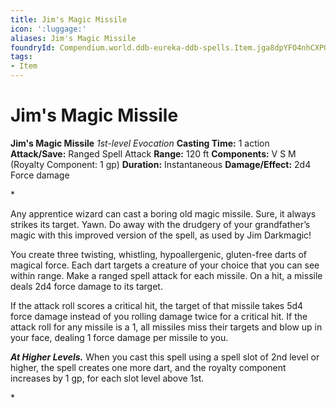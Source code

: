 ```yaml
---
title: Jim's Magic Missile
icon: ':luggage:'
aliases: Jim's Magic Missile
foundryId: Compendium.world.ddb-eureka-ddb-spells.Item.jga8dpYFO4nhCXPO
tags:
- Item
---
```


# Jim's Magic Missile

**Jim's Magic Missile**
_1st-level Evocation_
**Casting Time:** 1 action
**Attack/Save:** Ranged Spell Attack
**Range:** 120 ft
**Components:** V S M (Royalty Component: 1 gp)
**Duration:** Instantaneous
**Damage/Effect:** 2d4 Force damage

*<p>Any apprentice wizard can cast a boring old magic missile. Sure, it always strikes its target. Yawn. Do away with the drudgery of your grandfather’s magic with this improved version of the spell, as used by Jim Darkmagic!

You create three twisting, whistling, hypoallergenic, gluten-free darts of magical force. Each dart targets a creature of your choice that you can see within range. Make a ranged spell attack for each missile. On a hit, a missile deals 2d4 force damage to its target.

If the attack roll scores a critical hit, the target of that missile takes 5d4 force damage instead of you rolling damage twice for a critical hit. If the attack roll for any missile is a 1, all missiles miss their targets and blow up in your face, dealing 1 force damage per missile to you.

*****At Higher Levels.***** When you cast this spell using a spell slot of 2nd level or higher, the spell creates one more dart, and the royalty component increases by 1 gp, for each slot level above 1st.</p>*
